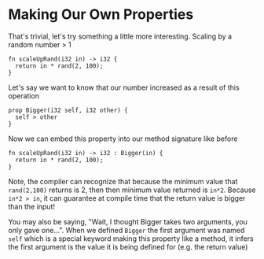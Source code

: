 # Making Our Own Properties

That's trivial, let's try something a little more interesting. Scaling by a random number > 1

```dep
fn scaleUpRand(i32 in) -> i32 {
  return in * rand(2, 100);
}
```

Let's say we want to know that our number increased as a result of this operation

```dep
prop Bigger(i32 self, i32 other) {
  self > other
}
```

Now we can embed this property into our method signature like before

```dep
fn scaleUpRand(i32 in) -> i32 : Bigger(in) {
  return in * rand(2, 100);
}
```

Note, the compiler can recognize that because the minimum value that `rand(2,100)` returns is 2, then then minimum value returned is `in*2`. Because `in*2 > in`, it can guarantee at compile time that the return value is bigger than the input!

You may also be saying, "Wait, I thought Bigger takes two arguments, you only gave one...". When we defined `Bigger` the first argument was named `self` which is a special keyword making this property like a method, it infers the first argument is the value it is being defined for (e.g. the return value)
